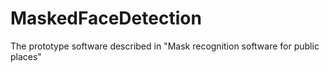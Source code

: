 # MaskedFaceDetection
The prototype software described in "Mask recognition software for public places"
